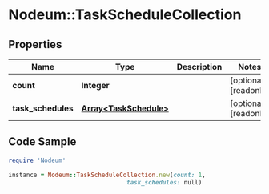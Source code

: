 # Nodeum::TaskScheduleCollection

## Properties

Name | Type | Description | Notes
------------ | ------------- | ------------- | -------------
**count** | **Integer** |  | [optional] [readonly] 
**task_schedules** | [**Array&lt;TaskSchedule&gt;**](TaskSchedule.md) |  | [optional] [readonly] 

## Code Sample

```ruby
require 'Nodeum'

instance = Nodeum::TaskScheduleCollection.new(count: 1,
                                 task_schedules: null)
```



